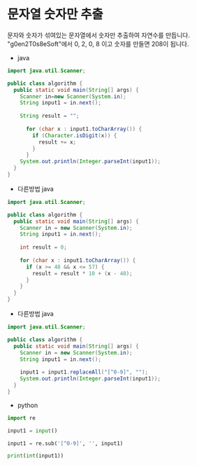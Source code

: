 # 문자열 숫자만 추출

문자와 숫자가 섞여있는 문자열에서 숫자만 추출하여 자연수를 만듭니다.
"g0en2T0s8eSoft"에서 0, 2, 0, 8 이고 숫자를 만들면 208이 됩니다.

- java

```java
import java.util.Scanner;

public class algorithm {
  public static void main(String[] args) {
    Scanner in=new Scanner(System.in);
    String input1 = in.next();
    
    String result = "";
	    
	  for (char x : input1.toCharArray()) {
	    if (Character.isDigit(x)) {
	      result += x;
	    }
	  }
    System.out.println(Integer.parseInt(input1));
  }
}
```

- 다른방법 java

```java
import java.util.Scanner;

public class algorithm {
  public static void main(String[] args) {
    Scanner in = new Scanner(System.in);
    String input1 = in.next();
    
    int result = 0;
    
    for (char x : input1.toCharArray()) {
      if (x >= 48 && x <= 57) {
        result = result * 10 + (x - 48);  
      }
    }
  }
}
```

- 다른방법 java

```java
import java.util.Scanner;

public class algorithm {
  public static void main(String[] args) {
    Scanner in = new Scanner(System.in);
    String input1 = in.next();
    
    input1 = input1.replaceAll("[^0-9]", "");
    System.out.println(Integer.parseInt(input1));
  }
}
```

- python

```python
import re

input1 = input()

input1 = re.sub('[^0-9]', '', input1)

print(int(input1))
```
